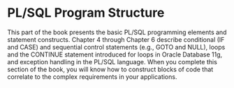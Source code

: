 # **PL/SQL Program Structure**

This part of the book presents the basic PL/SQL programming elements and statement constructs. Chapter 4 through Chapter 6 describe conditional (IF and CASE) and sequential control statements (e.g., GOTO and NULL), loops and the CONTINUE statement introduced for loops in Oracle Database 11g, and exception handling in the PL/SQL language. When you complete this section of the book, you will know how to construct blocks of code that correlate to the complex requirements in your applications.
